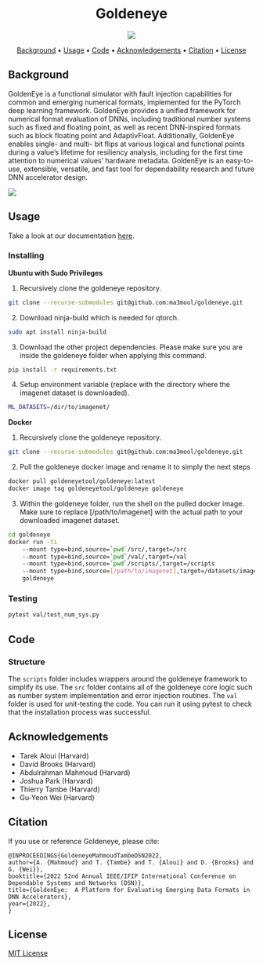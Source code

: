 <h1 align="center">
    Goldeneye
</h1>

<p align="center">
    <a href="https://opensource.org/licenses/MIT"><img src="https://img.shields.io/badge/license-MIT-blue"></a>
</p>

<p align="center">
  <a href="#background">Background</a> •
  <a href="#usage">Usage</a> •
  <a href="#code">Code</a> •
  <a href="#acknowledgements">Acknowledgements</a> •
  <a href="#citation">Citation</a> •
  <a href="#license">License</a>
</p>

## Background

GoldenEye is a functional simulator with fault injection capabilities for common and emerging numerical formats, implemented for the PyTorch deep learning framework. GoldenEye provides a unified framework for numerical format evaluation of DNNs, including traditional number systems such as fixed and floating point, as well as recent DNN-inspired formats such as block floating point and AdaptivFloat. Additionally, GoldenEye enables single- and multi- bit flips at various logical and functional points during a value’s lifetime for resiliency analysis, including for the first time attention to numerical values’ hardware metadata. GoldenEye is an easy-to-use, extensible, versatile, and fast tool for dependability research and future DNN accelerator design.

![](https://user-images.githubusercontent.com/89948656/176387208-cfd64047-3841-4abf-bf54-5d2e63f5a2e5.png)


## Usage

Take a look at our documentation [here](https://goldeneyedocs.readthedocs.io/en/stable/index.html).

### Installing

**Ubuntu with Sudo Privileges**
1. Recursively clone the goldeneye repository.
```bash
git clone --recurse-submodules git@github.com:ma3mool/goldeneye.git
```

2. Download ninja-build which is needed for qtorch.
```bash
sudo apt install ninja-build
```

3. Download the other project dependencies. Please make sure you are inside the goldeneye folder when applying this command.
```bash
pip install -r requirements.txt
```

4. Setup environment variable (replace with the directory where the imagenet dataset is downloaded).
```bash
ML_DATASETS=/dir/to/imagenet/
```

**Docker**
1. Recursively clone the goldeneye repository.
```bash
git clone --recurse-submodules git@github.com:ma3mool/goldeneye.git
```

2. Pull the goldeneye docker image and rename it to simply the next steps
```bash
docker pull goldeneyetool/goldeneye:latest
docker image tag goldeneyetool/goldeneye goldeneye
```

3. Within the goldeneye folder, run the shell on the pulled docker image. Make sure to replace [/path/to/imagenet] with the actual path to your downloaded imagenet dataset.
```bash
cd goldeneye
docker run -ti 
    --mount type=bind,source=`pwd`/src/,target=/src 
    --mount type=bind,source=`pwd`/val/,target=/val 
    --mount type=bind,source=`pwd`/scripts/,target=/scripts 
    --mount type=bind,source=[/path/to/imagenet],target=/datasets/imagenet 
    goldeneye
```

### Testing

```bash
pytest val/test_num_sys.py
```

## Code

### Structure
The ```scripts``` folder includes wrappers around the goldeneye framework to simplify its use. The ```src``` folder contains all of the goldeneye core logic such as number system implementation and error injection routines. The ```val``` folder is used for unit-testing the code. You can run it using pytest to check that the installation process was successful.

## Acknowledgements

- Tarek Aloui (Harvard)
- David Brooks (Harvard)
- Abdulrahman Mahmoud (Harvard)
- Joshua Park (Harvard)
- Thierry Tambe (Harvard)
- Gu-Yeon Wei (Harvard)

## Citation

If you use or reference Goldeneye, please cite:

```
@INPROCEEDINGS{GoldeneyeMahmoudTambeDSN2022,
author={A. {Mahmoud} and T. {Tambe} and T. {Aloui} and D. {Brooks} and G. {Wei}},
booktitle={2022 52nd Annual IEEE/IFIP International Conference on Dependable Systems and Networks (DSN)},
title={GoldenEye:  A Platform for Evaluating Emerging Data Formats in DNN Accelerators},
year={2022},
}
```

## License

<a href="LICENSE">MIT License</a>
